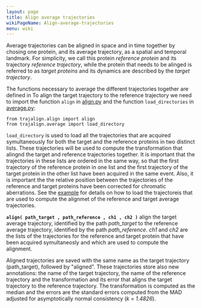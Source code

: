 ```yaml
---
layout: page
title: Align average trajectories
wikiPageName: Align-average-trajectories
menu: wiki
---
```


Average trajectories can be aligned in space and in time together by chosing one protein, and its average trajectory, as a spatial and temporal landmark. 
For simplicity, we call this protein _reference protein_ and its trajectory _reference trajectory_, while the protein that needs to be alinged is referred to as _target proteins_ and its dynamics are described by the _target trajectory_.

The functions necessary to average the different trajectories together are defined in 
To align the target trajectory to the reference trajectory we need to import the function `align` in [align.py](https://github.com/apicco/trajectory_alignment/tree/master/trajalign) and the function `load_directories` in [average.py](https://github.com/apicco/trajectory_alignment/tree/master/trajalign):

	from trajalign.align import align
	from trajalign.average import load_directory

`load_directory` is used to load all the trajectories 
that are acquired symultaneously for both the target and the reference proteins in two distinct lists. 
These trajectories will be used to compute the transformation
that alingnd the target and reference trajectories together.
It is important that the trajectories in these lists are ordered
in the same way, so that the first trajectory of the reference protein
in one list and the first trajectory of the target protein in the other 
list have been acquired in the same event. Also, it is important the the 
relative position between the trajectories of the reference and target proteins
have been corrected for chromatic aberrations. See the [example](Example-of-trajectory-alignment.md) 
for details on how to load the trajectoreis that are used to compute
the alignmet of the reference and target average trajectories.

**`align( path_target , path_reference , ch1 , ch2 )`** align the target average trajectory, identified by the path 
_path_target_ to the reference average trajectory, identified by the path _path_reference_. _ch1_ and _ch2_ are
the lists of the trajectories for the reference and target protein that have been acquired symultaneosly and which 
are used to compute the alignment.

Aligned trajectories are saved with the same name as the target trajectory (path_target), followed by "aligned". 
These trajectories store also new  annotations: the name of the target trajectory, the name of the reference trajectory and the transformation and its error that aligns the target trajectory to the reference trajectory. The transformation is computed as the median and the errors are the standard errors computed from the MAD adjusted for asymptotically normal consistency (_k = 1.4826_). 
